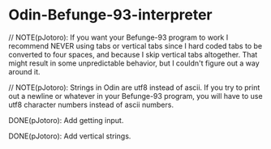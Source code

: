 # Odin-Befunge-93-interpreter

// NOTE(pJotoro): If you want your Befunge-93 program to work I recommend NEVER using tabs or vertical tabs since I hard coded tabs to be converted to four spaces, and because I skip vertical tabs altogether. That might result in some unpredictable behavior, but I couldn't figure out a way around it.

// NOTE(pJotoro): Strings in Odin are utf8 instead of ascii. If you try to print out a newline or whatever in your Befunge-93 program, you will have to use utf8 character numbers instead of ascii numbers.

DONE(pJotoro): Add getting input.

DONE(pJotoro): Add vertical strings.
